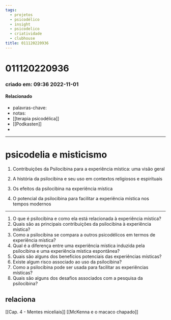 ```yaml
---
tags:
  - projetos
  - psicodélico
  - insight
  - psicodelico
  - criatividade
  - clubhouse
title: 011120220936
---
```

# 011120220936
### criado em: 09:36 2022-11-01

#### Relacionado
- palavras-chave: 
- notas:
- [[terapia psicodélica]]
- [[Podkasten]]
- 
---

# psicodelia e misticismo
1. Contribuições da Psilocibina para a experiência mística: uma visão geral

2. A história da psilocibina e seu uso em contextos religiosos e espirituais

3. Os efeitos da psilocibina na experiência mística

4. O potencial da psilocibina para facilitar a experiência mística nos tempos modernos
---
1. O que é psilocibina e como ela está relacionada à experiência mística?
2. Quais são as principais contribuições da psilocibina à experiência mística?
3. Como a psilocibina se compara a outros psicodélicos em termos de experiência mística?
4. Qual é a diferença entre uma experiência mística induzida pela psilocibina e uma experiência mística espontânea?
5. Quais são alguns dos benefícios potenciais das experiências místicas?
6. Existe algum risco associado ao uso da psilocibina?
7. Como a psilocibina pode ser usada para facilitar as experiências místicas?
8. Quais são alguns dos desafios associados com a pesquisa da psilocibina?

## relaciona
[[Cap. 4 - Mentes miceliais]]
[[McKenna e o macaco chapado]]
